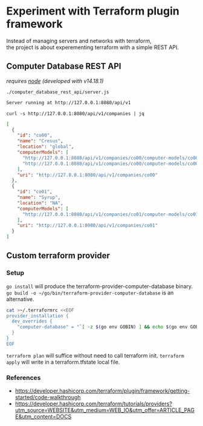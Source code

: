 # Experiment with Terraform plugin framework

Instead of managing servers and networks with terraform,  
the project is about experementing terraform with a simple REST API.

## Computer Database REST API

*requires [node](https://nodejs.org) (developed with v14.18.1)*

`./computer_database_rest_api/server.js`

```sh
Server running at http://127.0.0.1:8080/api/v1

```

`curl -s http://127.0.0.1:8080/api/v1/companies | jq`

```json
[
  {
    "id": "co00",
    "name": "Cresus",
    "location": "global",
    "computerModels": [
      "http://127.0.0.1:8080/api/v1/companies/co00/computer-models/co00cm00",
      "http://127.0.0.1:8080/api/v1/companies/co00/computer-models/co00cm01"
    ],
    "uri": "http://127.0.0.1:8080/api/v1/companies/co00"
  },
  {
    "id": "co01",
    "name": "Syrup",
    "location": "NA",
    "computerModels": [
      "http://127.0.0.1:8080/api/v1/companies/co01/computer-models/co01cm00"
    ],
    "uri": "http://127.0.0.1:8080/api/v1/companies/co01"
  }
]
```

## Custom terraform provider

### Setup

`go install` will produce the terraform-provider-computer-database binary.  
`go build -o ~/go/bin/terraform-provider-computer-database` is an alternative.

```sh
cat >~/.terraformrc <<EOF
provider_installation {
  dev_overrides {
    "computer-database" = "`[ -z $(go env GOBIN) ] && echo $(go env GOPATH)/bin || echo $(go env GOBIN)`"
  }
}
EOF
```

`terraform plan` will suffice without need to call terraform init.
`terraform apply` will write in a terraform.tfstate local file.

### References

- <https://developer.hashicorp.com/terraform/plugin/framework/getting-started/code-walkthrough>
- <https://developer.hashicorp.com/terraform/tutorials/providers?utm_source=WEBSITE&utm_medium=WEB_IO&utm_offer=ARTICLE_PAGE&utm_content=DOCS>
